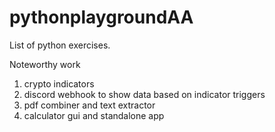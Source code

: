 # pythonplaygroundAA

List of python exercises.

Noteworthy work
1. crypto indicators
2. discord webhook to show data based on indicator triggers
3. pdf combiner and text extractor
4. calculator gui and standalone app
